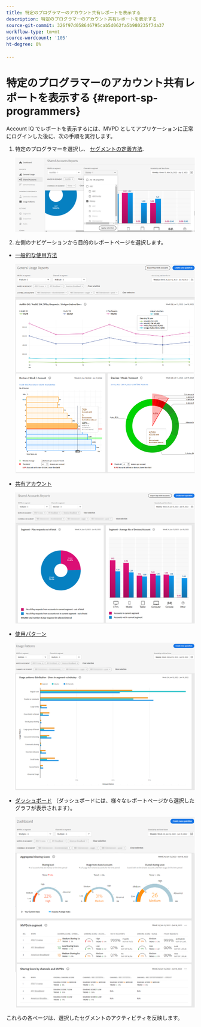 ```yaml
---
title: 特定のプログラマーのアカウント共有レポートを表示する
description: 特定のプログラマーのアカウント共有レポートを表示する
source-git-commit: 326f97d058646795cab5d062fa5b980235f7da37
workflow-type: tm+mt
source-wordcount: '105'
ht-degree: 0%

---
```


# 特定のプログラマーのアカウント共有レポートを表示する {#report-sp-programmers}

Account IQ でレポートを表示するには、MVPD としてアプリケーションに正常にログインした後に、次の手順を実行します。

1. 特定のプログラマーを選択し、 [セグメントの定義方法](/help/AccountIQ/howto-select-segment-timeframe.md).

   ![チャネルを選択](assets/programmer-selection.png)


1. 左側のナビゲーションから目的のレポートページを選択します。

* [一般的な使用方法](/help/AccountIQ/general-usage-reports.md)

   ![](assets/specific-mvpd-gen-usage.png)
* [共有アカウント](/help/AccountIQ/shared-acc-reports.md)

   ![](assets/specific-mvpd-shared-acc.png)
* [使用パターン](/help/AccountIQ/usage-patterns.md)

   ![](assets/specific-mvpd-usage-pattern.png)

* [ダッシュボード](/help/AccountIQ/dashboard.md) （ダッシュボードには、様々なレポートページから選択したグラフが表示されます）。

   ![](assets/specific-mvpd-dashboard.png)

これらの各ページは、選択したセグメントのアクティビティを反映します。
